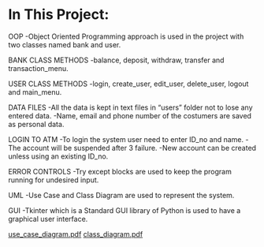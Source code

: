   In This Project:
=================================================================================================
OOP
	-Object Oriented Programming approach is used in the project with two classes named bank and user.

BANK CLASS METHODS
	-balance, deposit, withdraw, transfer and transaction_menu.

USER CLASS METHODS
	-login, create_user, edit_user, delete_user, logout and main_menu.

DATA FILES
	-All the data is kept in text files in “users” folder not to lose any entered data.
	-Name, email and phone number of the costumers are saved as personal data.

LOGIN TO ATM
	-To login the system user need to enter ID_no and name.
	-The account will be suspended after 3 failure.
	-New account can be created unless using an existing ID_no.

ERROR CONTROLS
	-Try except blocks are used to keep the program running for undesired input.

UML
	-Use Case and Class Diagram are used to represent the system.

GUI
	-Tkinter which is a Standard GUI library of Python is used to have a graphical user interface.
	
	
[use_case_diagram.pdf](https://github.com/semihPy/ATM-project/files/6072293/use_case_diagram.pdf)
[class_diagram.pdf](https://github.com/semihPy/ATM-project/files/6072296/class_diagram.pdf)



